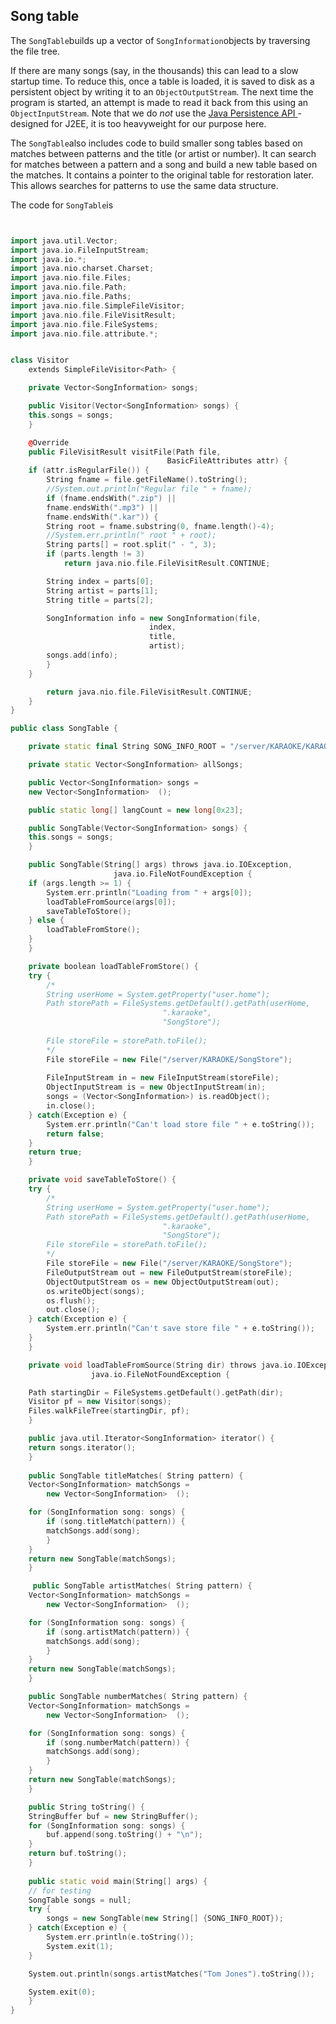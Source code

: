 
##  Song table 


The `SongTable`builds up a vector of `SongInformation`objects by traversing the file
      tree.


If there are many songs (say, in the thousands)
      this can lead to a slow startup time. To reduce this,
      once a table is loaded, it is saved to disk as a persistent
      object by writing it to an `ObjectOutputStream`.
      The next time the program is started, an attempt is made to
      read it back from this using an `ObjectInputStream`.
      Note that we do _not_ use the [
	Java Persistence API
      ](http://en.wikibooks.org/wiki/Java_Persistence/What_is_Java_persistence%3F) -
      designed for J2EE, it is too heavyweight for our purpose here.


The `SongTable`also includes code to build 
      smaller song tables based on matches between patterns
      and the title (or artist or number). It can search
      for matches between a pattern and a song and build a new
      table based on the matches. It contains a pointer to
      the original table for restoration later.
      This allows searches for patterns to use the same
      data structure.


The code for `SongTable`is

```cpp


import java.util.Vector;
import java.io.FileInputStream;
import java.io.*;
import java.nio.charset.Charset;
import java.nio.file.Files;
import java.nio.file.Path;
import java.nio.file.Paths;
import java.nio.file.SimpleFileVisitor;
import java.nio.file.FileVisitResult;
import java.nio.file.FileSystems;
import java.nio.file.attribute.*;


class Visitor
    extends SimpleFileVisitor<Path> {

    private Vector<SongInformation> songs;

    public Visitor(Vector<SongInformation> songs) {
	this.songs = songs;
    }

    @Override
    public FileVisitResult visitFile(Path file,
                                   BasicFileAttributes attr) {
	if (attr.isRegularFile()) {
	    String fname = file.getFileName().toString();
	    //System.out.println("Regular file " + fname);
	    if (fname.endsWith(".zip") || 
		fname.endsWith(".mp3") || 
		fname.endsWith(".kar")) {
		String root = fname.substring(0, fname.length()-4);
		//System.err.println(" root " + root);
		String parts[] = root.split(" - ", 3);
		if (parts.length != 3)
		    return java.nio.file.FileVisitResult.CONTINUE;

		String index = parts[0];
		String artist = parts[1];
		String title = parts[2];

		SongInformation info = new SongInformation(file,
							   index,
							   title,
							   artist);
		songs.add(info);
	    }
	}

        return java.nio.file.FileVisitResult.CONTINUE;
    }
}

public class SongTable {

    private static final String SONG_INFO_ROOT = "/server/KARAOKE/KARAOKE/";

    private static Vector<SongInformation> allSongs;

    public Vector<SongInformation> songs = 
	new Vector<SongInformation>  ();

    public static long[] langCount = new long[0x23];

    public SongTable(Vector<SongInformation> songs) {
	this.songs = songs;
    }

    public SongTable(String[] args) throws java.io.IOException, 
					   java.io.FileNotFoundException {
	if (args.length >= 1) {
	    System.err.println("Loading from " + args[0]);
	    loadTableFromSource(args[0]);
	    saveTableToStore();
	} else {
	    loadTableFromStore();
	}
    }

    private boolean loadTableFromStore() {
	try {
	    /*
	    String userHome = System.getProperty("user.home");
	    Path storePath = FileSystems.getDefault().getPath(userHome, 
							      ".karaoke",
							      "SongStore");
	    
	    File storeFile = storePath.toFile();
	    */
	    File storeFile = new File("/server/KARAOKE/SongStore"); 
	    
	    FileInputStream in = new FileInputStream(storeFile); 
	    ObjectInputStream is = new ObjectInputStream(in);
	    songs = (Vector<SongInformation>) is.readObject();
	    in.close();
	} catch(Exception e) {
	    System.err.println("Can't load store file " + e.toString());
	    return false;
	}
	return true;
    }

    private void saveTableToStore() {
	try {
	    /*
	    String userHome = System.getProperty("user.home");
	    Path storePath = FileSystems.getDefault().getPath(userHome, 
							      ".karaoke",
							      "SongStore");
	    File storeFile = storePath.toFile();
	    */
	    File storeFile = new File("/server/KARAOKE/SongStore");
	    FileOutputStream out = new FileOutputStream(storeFile); 
	    ObjectOutputStream os = new ObjectOutputStream(out);
	    os.writeObject(songs); 
	    os.flush(); 
	    out.close();
	} catch(Exception e) {
	    System.err.println("Can't save store file " + e.toString());
	}
    }

    private void loadTableFromSource(String dir) throws java.io.IOException, 
			      java.io.FileNotFoundException {

	Path startingDir = FileSystems.getDefault().getPath(dir);
	Visitor pf = new Visitor(songs);
	Files.walkFileTree(startingDir, pf);
    }

    public java.util.Iterator<SongInformation> iterator() {
	return songs.iterator();
    }
 
    public SongTable titleMatches( String pattern) {
	Vector<SongInformation> matchSongs = 
	    new Vector<SongInformation>  ();

	for (SongInformation song: songs) {
	    if (song.titleMatch(pattern)) {
		matchSongs.add(song);
	    }
	}
	return new SongTable(matchSongs);
    }

     public SongTable artistMatches( String pattern) {
	Vector<SongInformation> matchSongs = 
	    new Vector<SongInformation>  ();

	for (SongInformation song: songs) {
	    if (song.artistMatch(pattern)) {
		matchSongs.add(song);
	    }
	}
	return new SongTable(matchSongs);
    }

    public SongTable numberMatches( String pattern) {
	Vector<SongInformation> matchSongs = 
	    new Vector<SongInformation>  ();

	for (SongInformation song: songs) {
	    if (song.numberMatch(pattern)) {
		matchSongs.add(song);
	    }
	}
	return new SongTable(matchSongs);
    }

    public String toString() {
	StringBuffer buf = new StringBuffer();
	for (SongInformation song: songs) {
	    buf.append(song.toString() + "\n");
	}
	return buf.toString();
    }
	
    public static void main(String[] args) {
	// for testing
	SongTable songs = null;
	try {
	    songs = new SongTable(new String[] {SONG_INFO_ROOT});
	} catch(Exception e) {
	    System.err.println(e.toString());
	    System.exit(1);
	}

	System.out.println(songs.artistMatches("Tom Jones").toString());

	System.exit(0);
    }
}

      
```

